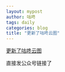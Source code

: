 ```yaml
---
layout: mypost
author: 咕咚
tags: daily
categories: blog
title: "更新了咕咚云图"
---
```


[更新了咕咚云图](https://mp.weixin.qq.com/s/iPKSES8SokLhQBYmxlxc1Q)

直接发公众号链接了